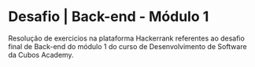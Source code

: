 # Desafio | Back-end - Módulo 1

Resolução de exercicios na plataforma Hackerrank referentes ao desafio final de Back-end do módulo 1 do curso de Desenvolvimento de Software da Cubos Academy.